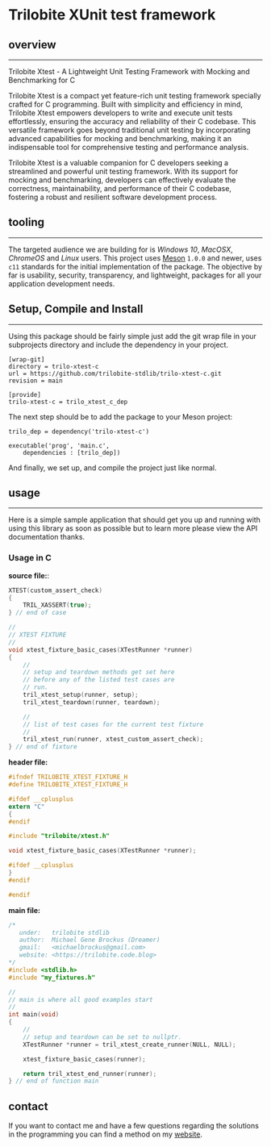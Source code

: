 # Trilobite XUnit test framework

## overview

* * *

Trilobite Xtest - A Lightweight Unit Testing Framework with Mocking and Benchmarking for C

Trilobite Xtest is a compact yet feature-rich unit testing framework specially crafted for C programming. Built with simplicity and efficiency in mind, Trilobite Xtest empowers developers to write and execute unit tests effortlessly, ensuring the accuracy and reliability of their C codebase. This versatile framework goes beyond traditional unit testing by incorporating advanced capabilities for mocking and benchmarking, making it an indispensable tool for comprehensive testing and performance analysis.

Trilobite Xtest is a valuable companion for C developers seeking a streamlined and powerful unit testing framework. With its support for mocking and benchmarking, developers can effectively evaluate the correctness, maintainability, and performance of their C codebase, fostering a robust and resilient software development process.

## tooling

* * *

The targeted audience we are building for is *Windows 10*, *MacOSX*, *ChromeOS*
and *Linux* users. This project uses [Meson](https://mesonbuild.com/) `1.0.0`
and newer, uses `c11` standards for the initial implementation of the package. The
objective by far is usability, security, transparency, and lightweight, packages
for all your application development needs.

## Setup, Compile and Install

* * *

Using this package should be fairly simple just add the git wrap file
in your subprojects directory and include the dependency in your project.

```console
[wrap-git]
directory = trilo-xtest-c
url = https://github.com/trilobite-stdlib/trilo-xtest-c.git
revision = main

[provide]
trilo-xtest-c = trilo_xtest_c_dep
```


The next step should be to add the package to your Meson project:

```meson
trilo_dep = dependency('trilo-xtest-c')

executable('prog', 'main.c',
    dependencies : [trilo_dep])

```

And finally, we set up, and compile the project just like normal.

## usage

* * *

Here is a simple sample application that should get you up and
running with using this library as soon as possible but to learn
more please view the API documentation thanks.

### Usage in C

**source file:**:

```c
XTEST(custom_assert_check)
{
    TRIL_XASSERT(true);
} // end of case

//
// XTEST FIXTURE
//
void xtest_fixture_basic_cases(XTestRunner *runner)
{
    //
    // setup and teardown methods get set here
    // before any of the listed test cases are
    // run.
    tril_xtest_setup(runner, setup);
    tril_xtest_teardown(runner, teardown);

    //
    // list of test cases for the current test fixture
    //
    tril_xtest_run(runner, xtest_custom_assert_check);
} // end of fixture
```

**header file:**

```c
#ifndef TRILOBITE_XTEST_FIXTURE_H
#define TRILOBITE_XTEST_FIXTURE_H

#ifdef __cplusplus
extern "C"
{
#endif

#include "trilobite/xtest.h"

void xtest_fixture_basic_cases(XTestRunner *runner);

#ifdef __cplusplus
}
#endif

#endif
```

**main file:**

```c
/*
   under:   trilobite stdlib
   author:  Michael Gene Brockus (Dreamer)
   gmail:   <michaelbrockus@gmail.com>
   website: <https://trilobite.code.blog>
*/
#include <stdlib.h>
#include "my_fixtures.h"

//
// main is where all good examples start
//
int main(void)
{
    //
    // setup and teardown can be set to nullptr.
    XTestRunner *runner = tril_xtest_create_runner(NULL, NULL);

    xtest_fixture_basic_cases(runner);

    return tril_xtest_end_runner(runner);
} // end of function main

```

## contact

If you want to contact me and have a few questions
regarding the solutions in the programming you can
find a method on my [website](https://trilobite.code.blog/contact/).
